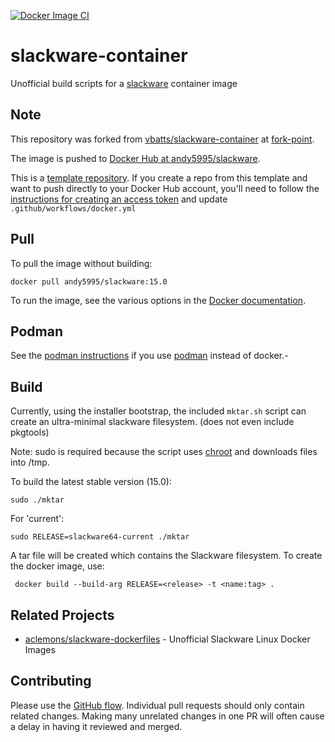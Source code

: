 [![Docker Image CI](https://github.com/andy5995/slackware-container/actions/workflows/docker.yml/badge.svg)](https://github.com/andy5995/slackware-container/actions/workflows/docker.yml)

# slackware-container

Unofficial build scripts for a [slackware](http://www.slackware.com/)
container image

## Note

This repository was forked from
[vbatts/slackware-container](https://github.com/vbatts/slackware-container/)
at
[fork-point](https://github.com/andy5995/slackware-container/tree/fork-point).

The image is pushed to [Docker Hub at
andy5995/slackware](https://hub.docker.com/repository/docker/andy5995/slackware/general).

This is a [template
repository](https://docs.github.com/en/repositories/creating-and-managing-repositories/creating-a-repository-from-a-template).
If you create a repo from this template and want to push directly to your
Docker Hub account, you'll need to follow the [instructions for creating an
access token](https://docs.docker.com/docker-hub/access-tokens/) and update
`.github/workflows/docker.yml`

## Pull

To pull the image without building:

    docker pull andy5995/slackware:15.0

To run the image, see the various options in the [Docker
documentation](https://docs.docker.com/engine/reference/commandline/run/).

## Podman

See the [podman
instructions](https://docs.podman.io/en/latest/Reference.html) if you use
[podman](https://docs.podman.io/en/latest/Reference.html) instead of docker.-

## Build

Currently, using the installer bootstrap, the included `mktar.sh` script can
create an ultra-minimal slackware filesystem. (does not even include pkgtools)

Note: sudo is required because the script uses
[chroot](https://en.wikipedia.org/wiki/Chroot) and downloads files into /tmp.

To build the latest stable version (15.0):

    sudo ./mktar

For 'current':

    sudo RELEASE=slackware64-current ./mktar

A tar file will be created which contains the Slackware filesystem. To create
the docker image, use:

     docker build --build-arg RELEASE=<release> -t <name:tag> .

## Related Projects

* [aclemons/slackware-dockerfiles](https://github.com/aclemons/slackware-dockerfiles/) - Unofficial Slackware Linux Docker Images

## Contributing

Please use the [GitHub
flow](https://docs.github.com/en/get-started/quickstart/github-flow).
Individual pull requests should only contain related changes. Making many
unrelated changes in one PR will often cause a delay in having it reviewed and
merged.
